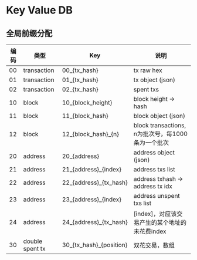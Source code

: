 # Key Value DB

## 全局前缀分配

|编码|类型|Key|说明|
|---|---|---|---|
| 00 | transaction | 00\_{tx_hash} | tx raw hex |
| 01 | transaction | 01\_{tx_hash} | tx object (json) |
| 02 | transaction | 02\_{tx_hash} | spent txs |
| 10 | block | 10\_{block_height} | block height -> hash |
| 11 | block | 11\_{block_hash} | block object (json) |
| 12 | block | 12_{block_hash}_{n} | block transactions, n为批次号，每1000条为一个批次 |
| 20 | address | 20\_{address} | address object (json) |
| 21 | address | 21\_{address}\_{index} | address txs list
| 22 | address | 22\_{address}\_{tx_hash} | address txhash -> address tx idx |
| 23 | address | 23\_{address}\_{index} | address unspent txs list |
| 24 | address | 24\_{address}\_{tx_hash} | [index]，对应该交易产生的某个地址的未花费index |
| 30 | double spent tx | 30\_{tx_hash}\_{position} | 双花交易，数组 |
